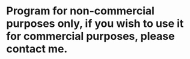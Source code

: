 # Program for non-commercial purposes only, if you wish to use it for commercial purposes, please contact me.
